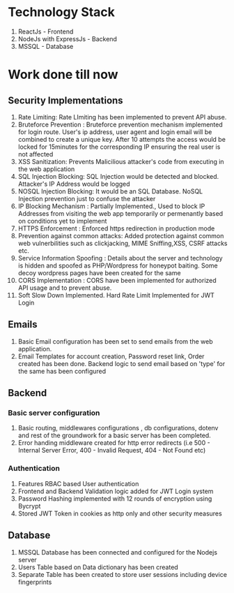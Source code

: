 # Technology Stack
1. ReactJs - Frontend
2. NodeJs with ExpressJs - Backend
3. MSSQL - Database
   
# Work done till now

## Security Implementations

1. Rate Limiting: Rate LImiting has been implemented to prevent API abuse.
2. Bruteforce Prevention : Bruteforce prevention mechanism implemented for login route. User's ip address, user agent and login email will be combined to create a unique key. After 10 attempts the access would be locked for 15minutes for the corresponding IP ensuring the real user is not affected
3. XSS Sanitization: Prevents Malicilious attacker's code from executing in the web application
4. SQL Injection Blocking: SQL Injection would be detected and blocked. Attacker's IP Address would be logged
5. NOSQL Injection Blocking: It would be an SQL Database. NoSQL Injection prevention just to confuse the attacker
6. IP Blocking Mechanism : Partially Implemented., Used to block IP Addresses from visiting the web app temporarily or permenantly based on conditions yet to implement
7. HTTPS Enforcement : Enforced https redirection in production mode
8. Prevention against common attacks: Added protection against common web vulnerbilities such as clickjacking, MIME Sniffing,XSS, CSRF attacks etc.
9. Service Information Spoofing : Details about the server and technology is hidden and spoofed as PHP/Wordpress for honeypot baiting. Some decoy wordpress pages have been created for the same
10. CORS Implementation : CORS have been implemented for authorized API usage and to prevent abuse.
11. Soft Slow Down Implemented. Hard Rate Limit Implemented for JWT Login

## Emails

1. Basic Email configuration has been set to send emails from the web application.
2. Email Templates for account creation, Password reset link, Order created has been done. Backend logic to send email based on 'type' for the same has been configured

## Backend

### Basic server configuration
1. Basic routing, middlewares configurations , db configurations, dotenv and rest of the groundwork for a basic server has been completed.
2. Error handing middleware created for http error redirects (i.e 500 - Internal Server Error, 400 - Invalid Request, 404 - Not Found etc)

### Authentication
1. Features RBAC based User authentication
2. Frontend and Backend Validation logic added for JWT Login system
3. Password Hashing implemented with 12 rounds of encryption using Bycrypt
4. Stored JWT Token in cookies as http only and other security measures

## Database

1. MSSQL Database has been connected and configured for the Nodejs server
2. Users Table based on Data dictionary has been created
3. Separate Table has been created to store user sessions including device fingerprints

   
   
